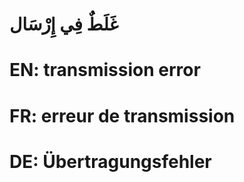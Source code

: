 # غَلَطٌ فِي إِرْسَال

# EN: transmission error

# FR: erreur de transmission

# DE: Übertragungsfehler
